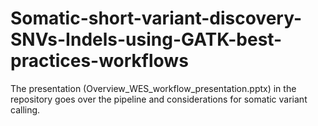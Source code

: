 # Somatic-short-variant-discovery-SNVs-Indels-using-GATK-best-practices-workflows

The presentation (Overview_WES_workflow_presentation.pptx) in the repository goes over the pipeline and considerations for somatic variant calling.
